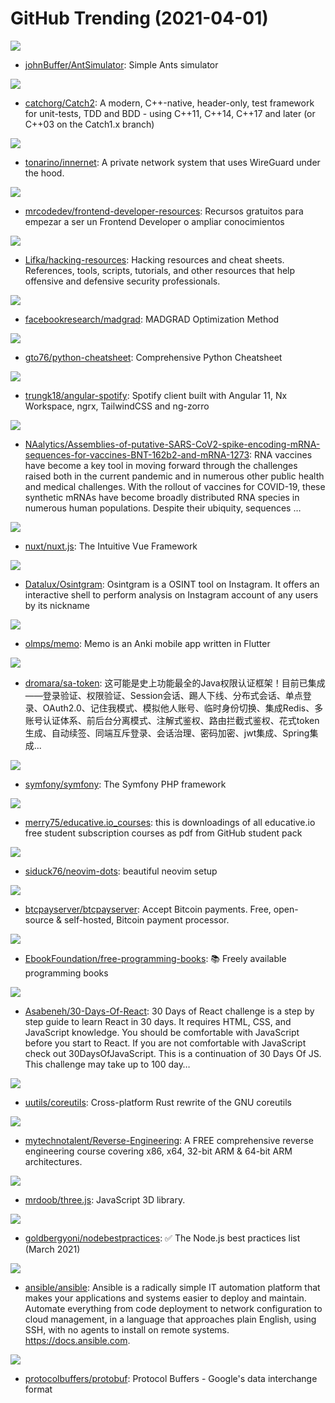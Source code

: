 # GitHub Trending (2021-04-01)

![](https://img.shields.io/badge/C%2B%2B-New%2096-green?style=flat-square&logo=appveyor)
- [johnBuffer/AntSimulator](https://github.com/johnBuffer/AntSimulator): Simple Ants simulator

![](https://img.shields.io/badge/C%2B%2B-New%2064-green?style=flat-square&logo=appveyor)
- [catchorg/Catch2](https://github.com/catchorg/Catch2): A modern, C++-native, header-only, test framework for unit-tests, TDD and BDD - using C++11, C++14, C++17 and later (or C++03 on the Catch1.x branch)

![](https://img.shields.io/badge/Rust-New%20160-green?style=flat-square&logo=appveyor)
- [tonarino/innernet](https://github.com/tonarino/innernet): A private network system that uses WireGuard under the hood.

![](https://img.shields.io/badge/none-New%20139-green?style=flat-square&logo=appveyor)
- [mrcodedev/frontend-developer-resources](https://github.com/mrcodedev/frontend-developer-resources): Recursos gratuitos para empezar a ser un Frontend Developer o ampliar conocimientos

![](https://img.shields.io/badge/none-New%20178-green?style=flat-square&logo=appveyor)
- [Lifka/hacking-resources](https://github.com/Lifka/hacking-resources): Hacking resources and cheat sheets. References, tools, scripts, tutorials, and other resources that help offensive and defensive security professionals.

![](https://img.shields.io/badge/Python-New%20130-green?style=flat-square&logo=appveyor)
- [facebookresearch/madgrad](https://github.com/facebookresearch/madgrad): MADGRAD Optimization Method

![](https://img.shields.io/badge/Python-New%20221-green?style=flat-square&logo=appveyor)
- [gto76/python-cheatsheet](https://github.com/gto76/python-cheatsheet): Comprehensive Python Cheatsheet

![](https://img.shields.io/badge/TypeScript-New%20219-green?style=flat-square&logo=appveyor)
- [trungk18/angular-spotify](https://github.com/trungk18/angular-spotify): Spotify client built with Angular 11, Nx Workspace, ngrx, TailwindCSS and ng-zorro

![](https://img.shields.io/badge/none-New%20534-green?style=flat-square&logo=appveyor)
- [NAalytics/Assemblies-of-putative-SARS-CoV2-spike-encoding-mRNA-sequences-for-vaccines-BNT-162b2-and-mRNA-1273](https://github.com/NAalytics/Assemblies-of-putative-SARS-CoV2-spike-encoding-mRNA-sequences-for-vaccines-BNT-162b2-and-mRNA-1273): RNA vaccines have become a key tool in moving forward through the challenges raised both in the current pandemic and in numerous other public health and medical challenges. With the rollout of vaccines for COVID-19, these synthetic mRNAs have become broadly distributed RNA species in numerous human populations. Despite their ubiquity, sequences …

![](https://img.shields.io/badge/JavaScript-New%20294-green?style=flat-square&logo=appveyor)
- [nuxt/nuxt.js](https://github.com/nuxt/nuxt.js): The Intuitive Vue Framework

![](https://img.shields.io/badge/Python-New%20253-green?style=flat-square&logo=appveyor)
- [Datalux/Osintgram](https://github.com/Datalux/Osintgram): Osintgram is a OSINT tool on Instagram. It offers an interactive shell to perform analysis on Instagram account of any users by its nickname

![](https://img.shields.io/badge/Dart-New%20138-green?style=flat-square&logo=appveyor)
- [olmps/memo](https://github.com/olmps/memo): Memo is an Anki mobile app written in Flutter

![](https://img.shields.io/badge/Java-New%20190-green?style=flat-square&logo=appveyor)
- [dromara/sa-token](https://github.com/dromara/sa-token): 这可能是史上功能最全的Java权限认证框架！目前已集成——登录验证、权限验证、Session会话、踢人下线、分布式会话、单点登录、OAuth2.0、记住我模式、模拟他人账号、临时身份切换、集成Redis、多账号认证体系、前后台分离模式、注解式鉴权、路由拦截式鉴权、花式token生成、自动续签、同端互斥登录、会话治理、密码加密、jwt集成、Spring集成...

![](https://img.shields.io/badge/PHP-New%2010-green?style=flat-square&logo=appveyor)
- [symfony/symfony](https://github.com/symfony/symfony): The Symfony PHP framework

![](https://img.shields.io/badge/none-New%20144-green?style=flat-square&logo=appveyor)
- [merry75/educative.io_courses](https://github.com/merry75/educative.io_courses): this is downloadings of all educative.io free student subscription courses as pdf from GitHub student pack

![](https://img.shields.io/badge/Lua-New%2019-green?style=flat-square&logo=appveyor)
- [siduck76/neovim-dots](https://github.com/siduck76/neovim-dots): beautiful neovim setup

![](https://img.shields.io/badge/C%23-New%2048-green?style=flat-square&logo=appveyor)
- [btcpayserver/btcpayserver](https://github.com/btcpayserver/btcpayserver): Accept Bitcoin payments. Free, open-source & self-hosted, Bitcoin payment processor.

![](https://img.shields.io/badge/none-New%20231-green?style=flat-square&logo=appveyor)
- [EbookFoundation/free-programming-books](https://github.com/EbookFoundation/free-programming-books): 📚 Freely available programming books

![](https://img.shields.io/badge/JavaScript-New%20175-green?style=flat-square&logo=appveyor)
- [Asabeneh/30-Days-Of-React](https://github.com/Asabeneh/30-Days-Of-React): 30 Days of React challenge is a step by step guide to learn React in 30 days. It requires HTML, CSS, and JavaScript knowledge. You should be comfortable with JavaScript before you start to React. If you are not comfortable with JavaScript check out 30DaysOfJavaScript. This is a continuation of 30 Days Of JS. This challenge may take up to 100 day…

![](https://img.shields.io/badge/Rust-New%2085-green?style=flat-square&logo=appveyor)
- [uutils/coreutils](https://github.com/uutils/coreutils): Cross-platform Rust rewrite of the GNU coreutils

![](https://img.shields.io/badge/C-New%2099-green?style=flat-square&logo=appveyor)
- [mytechnotalent/Reverse-Engineering](https://github.com/mytechnotalent/Reverse-Engineering): A FREE comprehensive reverse engineering course covering x86, x64, 32-bit ARM & 64-bit ARM architectures.

![](https://img.shields.io/badge/JavaScript-New%20282-green?style=flat-square&logo=appveyor)
- [mrdoob/three.js](https://github.com/mrdoob/three.js): JavaScript 3D library.

![](https://img.shields.io/badge/JavaScript-New%20111-green?style=flat-square&logo=appveyor)
- [goldbergyoni/nodebestpractices](https://github.com/goldbergyoni/nodebestpractices): ✅ The Node.js best practices list (March 2021)

![](https://img.shields.io/badge/Python-New%2014-green?style=flat-square&logo=appveyor)
- [ansible/ansible](https://github.com/ansible/ansible): Ansible is a radically simple IT automation platform that makes your applications and systems easier to deploy and maintain. Automate everything from code deployment to network configuration to cloud management, in a language that approaches plain English, using SSH, with no agents to install on remote systems. https://docs.ansible.com.

![](https://img.shields.io/badge/C%2B%2B-New%2075-green?style=flat-square&logo=appveyor)
- [protocolbuffers/protobuf](https://github.com/protocolbuffers/protobuf): Protocol Buffers - Google's data interchange format

